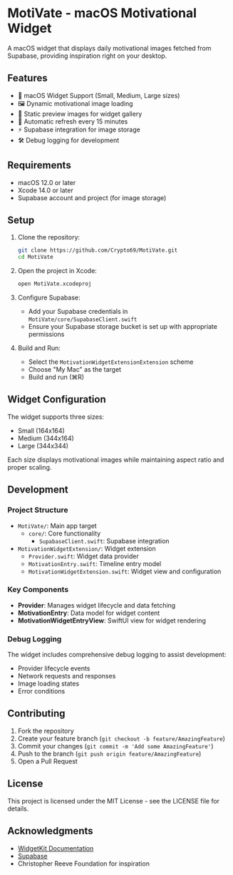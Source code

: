 # MotiVate - macOS Motivational Widget

A macOS widget that displays daily motivational images fetched from Supabase, providing inspiration right on your desktop.

## Features

- 📱 macOS Widget Support (Small, Medium, Large sizes)
- 🖼️ Dynamic motivational image loading
- 🎨 Static preview images for widget gallery
- 🔄 Automatic refresh every 15 minutes
- ⚡ Supabase integration for image storage
- 🛠️ Debug logging for development

## Requirements

- macOS 12.0 or later
- Xcode 14.0 or later
- Supabase account and project (for image storage)

## Setup

1. Clone the repository:
   ```bash
   git clone https://github.com/Crypto69/MotiVate.git
   cd MotiVate
   ```

2. Open the project in Xcode:
   ```bash
   open MotiVate.xcodeproj
   ```

3. Configure Supabase:
   - Add your Supabase credentials in `MotiVate/core/SupabaseClient.swift`
   - Ensure your Supabase storage bucket is set up with appropriate permissions

4. Build and Run:
   - Select the `MotivationWidgetExtensionExtension` scheme
   - Choose "My Mac" as the target
   - Build and run (⌘R)

## Widget Configuration

The widget supports three sizes:
- Small (164x164)
- Medium (344x164)
- Large (344x344)

Each size displays motivational images while maintaining aspect ratio and proper scaling.

## Development

### Project Structure

- `MotiVate/`: Main app target
  - `core/`: Core functionality
    - `SupabaseClient.swift`: Supabase integration
- `MotivationWidgetExtension/`: Widget extension
  - `Provider.swift`: Widget data provider
  - `MotivationEntry.swift`: Timeline entry model
  - `MotivationWidgetExtension.swift`: Widget view and configuration

### Key Components

- **Provider**: Manages widget lifecycle and data fetching
- **MotivationEntry**: Data model for widget content
- **MotivationWidgetEntryView**: SwiftUI view for widget rendering

### Debug Logging

The widget includes comprehensive debug logging to assist development:
- Provider lifecycle events
- Network requests and responses
- Image loading states
- Error conditions

## Contributing

1. Fork the repository
2. Create your feature branch (`git checkout -b feature/AmazingFeature`)
3. Commit your changes (`git commit -m 'Add some AmazingFeature'`)
4. Push to the branch (`git push origin feature/AmazingFeature`)
5. Open a Pull Request

## License

This project is licensed under the MIT License - see the LICENSE file for details.

## Acknowledgments

- [WidgetKit Documentation](https://developer.apple.com/documentation/widgetkit)
- [Supabase](https://supabase.io/)
- Christopher Reeve Foundation for inspiration